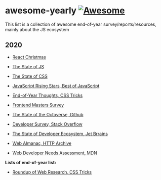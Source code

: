 # awesome-yearly [![Awesome](https://awesome.re/badge.svg)](https://awesome.re)

This list is a collection of awesome end-of-year survey/reports/resources, mainly about the JS ecosystem

## 2020

- [React Christmas](https://react.christmas/2020)
- [The State of JS](https://2020.stateofjs.com/en-US/)
- [The State of CSS](https://2020.stateofcss.com/en-US/)
- [JavaScript Rising Stars, Best of JavaScript](https://risingstars.js.org/2020/en)
- [End-of-Year Thoughts, CSS Tricks](https://css-tricks.com/category/2020-end-of-year-thoughts/)
- [Frontend Masters Survey](/frontend-masters-2020-survey.png)

- [The State of the Octoverse, Github](https://octoverse.github.com/)
- [Developer Survey, Stack Overflow](https://insights.stackoverflow.com/survey/2020)
- [The State of Developer Ecosystem, Jet Brrains](https://www.jetbrains.com/lp/devecosystem-2020/)
- [Web Almanac, HTTP Archive](https://almanac.httparchive.org/en/2020/)
- [Web Developer Needs Assessment, MDN](https://insights.developer.mozilla.org/reports/mdn-web-developer-needs-assessment-2020.html)

**Lists of end-of-year list:**

- [Roundup of Web Research, CSS Tricks](https://css-tricks.com/2020-roundup-of-web-research)
